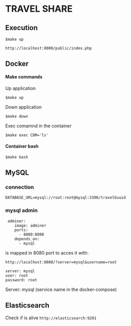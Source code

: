 # TRAVEL SHARE

## Execution
```
$make up
```
```
http://localhost:8000/public/index.php
```
## Docker

#### Make commands 

Up application
```
$make up
```
Down application
```
$make down
```
Exec comamnd in the container
```
$make exec CDM='ls'
```

#### Container bash
```
$make bash
```

## MySQL 

### connection

```
DATABASE_URL=mysql://root:root@mysql:3306/travelGuuid
```

### mysql admin

```
 adminer:
    image: adminer
    ports:
      - 8080:8080
    depends_on:
      - mysql
```

is mapped in 8080 port to acces it with:

``
http://localhost:8080/?server=mysql&username=root
``
```
server: mysql
user: root
password: root
```

Server: mysql (service name in the docker-compose)

## Elasticsearch

Check if is alive
``
http://elasticsearch:9201
``